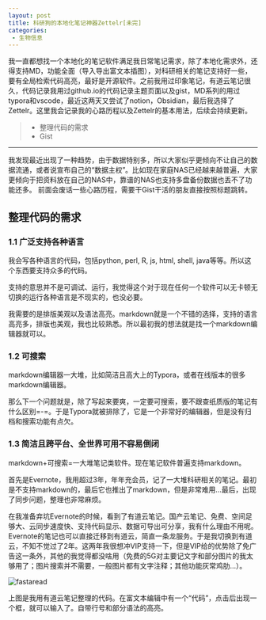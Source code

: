 ```yaml
---
layout: post
title: 科研狗的本地化笔记神器Zettelr[未完]
categories:
 - 生物信息
---
```


我一直都想找一个本地化的笔记软件满足我日常笔记需求，除了本地化需求外，还得支持MD，功能全面（导入导出富文本插图），对科研相关的笔记支持好一些，要有全局检索代码高亮，最好是开源软件。之前我用过印象笔记，有道云笔记很久，代码记录我用过github.io的代码记录主题页面以及gist，MD系列的用过typora和vscode，最近这两天又尝试了notion，Obsidian，最后我选择了Zettelr。这里我会记录我的心路历程以及Zettelr的基本用法，后续会持续更新。

>* 整理代码的需求
>* Gist

***

我发现最近出现了一种趋势，由于数据特别多，所以大家似乎更倾向不让自己的数据流通，或者说宣布自己的“数据主权”。比如现在家庭NAS已经越来越普遍，大家更倾向于把资料放在自己的NAS中，靠谱的NAS也支持多盘备份数据也丢不了功能还多。
前面会废话一些心路历程，需要干Gist干活的朋友直接按照标题跳转。

## 整理代码的需求

### 1.1 广泛支持各种语言

我会写各种语言的代码，包括python, perl, R, js, html, shell, java等等。所以这个东西要支持众多的代码。

支持的意思并不是可调试、运行，我觉得这个对于现在任何一个软件可以无卡顿无切换的运行各种语言是不现实的，也没必要。

我需要的是排版美观以及语法高亮。markdown就是一个不错的选择，支持的语言高亮多，排版也美观，我也比较熟悉。所以最初我的想法就是找一个markdown编辑器就可以。

### 1.2 可搜索

markdown编辑器一大堆，比如简洁且高大上的Typora，或者在线版本的很多markdown编辑器。

那么下一个问题就是，除了写起来要爽，一定要可搜索，要不跟查纸质版的笔记有什么区别=-=。于是Typora就被排除了，它是一个非常好的编辑器，但是没有归档和搜索功能有点欠。

### 1.3 简洁且跨平台、全世界可用不容易倒闭

markdown+可搜索=一大堆笔记类软件。现在笔记软件普遍支持markdown。

首先是Evernote，我用超过3年，年年充会员，记了一大堆科研相关的笔记。最初是不支持markdown的，最后它也推出了markdown，但是非常难用...最后，出现了同步问题，整理也非常麻烦。

在我准备弃坑Evernote的时候，看到了有道云笔记。国产云笔记、免费、空间足够大、云同步速度快、支持代码显示、数据可导出可分享，我有什么理由不用呢。Evernote的笔记也可以直接迁移到有道云，简直一条龙服务。于是我切换到有道云，不知不觉过了2年。这两年我很想冲VIP支持一下，但是VIP给的优势除了免广告这一条外，其他的我觉得都没啥用（免费的5G对主要记文字和部分图片的我太够用了；图片搜索并不需要，一般图片都有文字注释；其他功能灰常鸡肋...）。

![fastaread](https://atlasbioinfo.github.io/images/20200819/fastaread.png)

上图是我用有道云笔记整理的代码。在富文本编辑中有一个“代码”，点击后出现一个框，就可以输入了。自带行号和部分语法的高亮。

